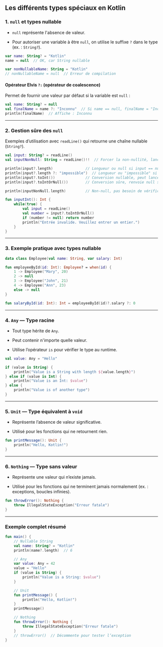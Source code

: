 ## Les différents types spéciaux en Kotlin

### 1. `null` et types nullable

- `null` représente l'absence de valeur.

- Pour autoriser une variable à être `null`, on utilise le suffixe `?` dans le type (ex. : `String?`).

```kotlin
var name: String? = "Kotlin"
name = null  // OK, car String nullable

var nonNullableName: String = "Kotlin"
// nonNullableName = null  // Erreur de compilation
```

#### Opérateur Elvis `?:` (opérateur de coalescence)

Permet de fournir une valeur par défaut si la variable est `null` :

```kotlin
val name: String? = null
val finalName = name ?: "Inconnu"  // Si name == null, finalName = "Inconnu"
println(finalName)  // Affiche : Inconnu
```

---

### 2. Gestion sûre des `null`

Exemples d’utilisation avec `readLine()` qui retourne une chaîne nullable (`String?`).

```kotlin
val input: String? = readLine()
val inputNonNull: String = readLine()!!  // Forcer la non-nullité, lance une exception si null

println(input?.length)               // Longueur ou null si input == null
println(input?.length ?: "impossible")  // Longueur ou "impossible" si null
println(input?.toInt())              // Conversion nullable, peut lancer exception si mauvaise conversion
println(input?.toIntOrNull())        // Conversion sûre, renvoie null si échec

println(inputNonNull.length)         // Non-null, pas besoin de vérification

fun inputInt(): Int {
    while(true) {
        val input = readLine()
        val number = input?.toIntOrNull()
        if (number != null) return number
        println("Entrée invalide. Veuillez entrer un entier.")
    }
}
```

---

### 3. Exemple pratique avec types nullable

```kotlin
data class Employee(val name: String, var salary: Int)

fun employeeById(id: Int): Employee? = when(id) {
    1 -> Employee("Mary", 20)
    2 -> null
    3 -> Employee("John", 21)
    4 -> Employee("Ann", 23)
    else -> null
}

fun salaryById(id: Int): Int = employeeById(id)?.salary ?: 0
```

---

### 4. `Any` — Type racine

- Tout type hérite de `Any`.

- Peut contenir n'importe quelle valeur.

- Utilise l’opérateur `is` pour vérifier le type au runtime.

```kotlin
val value: Any = "Hello"

if (value is String) {
    println("Value is a String with length ${value.length}")
} else if (value is Int) {
    println("Value is an Int: $value")
} else {
    println("Value is of another type")
}
```

---

### 5. `Unit` — Type équivalent à `void`

- Représente l’absence de valeur significative.

- Utilisé pour les fonctions qui ne retournent rien.

```kotlin
fun printMessage(): Unit {
    println("Hello, Kotlin!")
}
```

---

### 6. `Nothing` — Type sans valeur

- Représente une valeur qui n’existe jamais.

- Utilisé pour les fonctions qui ne terminent jamais normalement (ex. : exceptions, boucles infinies).

```kotlin
fun throwError(): Nothing {
    throw IllegalStateException("Erreur fatale")
}
```

---

### Exemple complet résumé

```kotlin
fun main() {
    // Nullable String
    val name: String? = "Kotlin"
    println(name?.length)  // 6

    // Any
    var value: Any = 42
    value = "Hello"
    if (value is String) {
        println("Value is a String: $value")
    }

    // Unit
    fun printMessage() {
        println("Hello, Kotlin!")
    }
    printMessage()

    // Nothing
    fun throwError(): Nothing {
        throw IllegalStateException("Erreur fatale")
    }
    // throwError()  // Décommente pour tester l’exception
}
```
